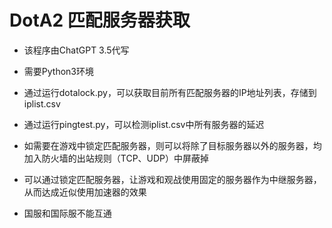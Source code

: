 # DotA2 匹配服务器获取
- 该程序由ChatGPT 3.5代写
- 需要Python3环境
- 通过运行dotalock.py，可以获取目前所有匹配服务器的IP地址列表，存储到iplist.csv
- 通过运行pingtest.py，可以检测iplist.csv中所有服务器的延迟

- 如需要在游戏中锁定匹配服务器，则可以将除了目标服务器以外的服务器，均加入防火墙的出站规则（TCP、UDP）中屏蔽掉
- 可以通过锁定匹配服务器，让游戏和观战使用固定的服务器作为中继服务器，从而达成近似使用加速器的效果
- 国服和国际服不能互通
